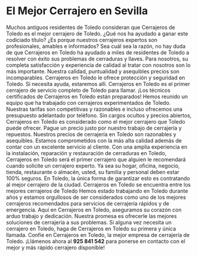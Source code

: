# El Mejor Cerrajero en Sevilla

Muchos antiguos residentes de Toledo consideran que Cerrajeros de Toledo es el mejor cerrajero de Toledo. ¿Qué nos ha ayudado a ganar este codiciado título? ¿Es porque nuestros cerrajeros expertos son profesionales, amables e informados? Sea cuál sea la razón, no hay duda de que Cerrajeros en Toledo ha ayudado a miles de residentes de Toledo a resolver con éxito sus problemas de cerraduras y llaves. Para nosotros, su completa satisfacción y experiencia de calidad al tratar con nosotros son lo más importante. Nuestra calidad, puntualidad y asequibles precios son incomparables.
Cerrajeros en Toledo le ofrece protección y seguridad en Toledo. Si necesita ayuda, estaremos allí. Cerrajeros en Toledo es el primer cerrajero de servicio completo de Toledo para llamar. ¡Los técnicos certificados de Cerrajeros en Toledo están preparados! Hemos reunido un equipo que ha trabajado con cerrajeros experimentados de Toledo. Nuestras tarifas son competitivas y razonables e incluso ofrecemos una presupuesto adelantado por teléfono. Sin cargos ocultos y precios abiertos, Cerrajeros en Toledo es considerado como el mejor cerrajero que Toledo puede ofrecer. Pague un precio justo por nuestro trabajo de cerrajería y repuestos. Nuestros precios de cerrajería en Toledo son razonables y asequibles.
Estamos comprometidos con la más alta calidad además de contar con un excelente servicio al cliente. Con una amplia experiencia en la instalación, reparación y restauración de cerraduras en Toledo, Cerrajeros en Toledo será el primer cerrajero que alguien le recomendará cuando solicite un cerrajero experto. Ya sea su hogar, oficina, negocio, tienda, restaurante o almacén, usted, su familia y personal deben estar 100% seguros. En Toledo, la única forma de garantizar esto es contratando al mejor cerrajero de la ciudad.
Cerrajeros en Toledo se encuentra entre los mejores cerrajeros de Toledo Hemos estado trabajando en Toledo durante años y estamos orgullosos de ser considerados como uno de los mejores cerrajeros recomendados para servicios de cerrajería rápidos y de emergencia. Aquí en Cerrajeros en Toledo, aseguramos su corazón con arduo trabajo y dedicación. Nuestra promesa es ofrecerle las mejores soluciones de cerrajería a sus problemas. Si alguna vez necesita un cerrajero en Toledo, haga de Cerrajeros en Toledo su primera y única llamada. Confíe en Cerrajeros en Toledo, la mejor empresa de cerrajería de Toledo. ¡Llámenos ahora al <b>925 841 542</b> para ponerse en contacto con el mejor y más rápido cerrajero disponible!

